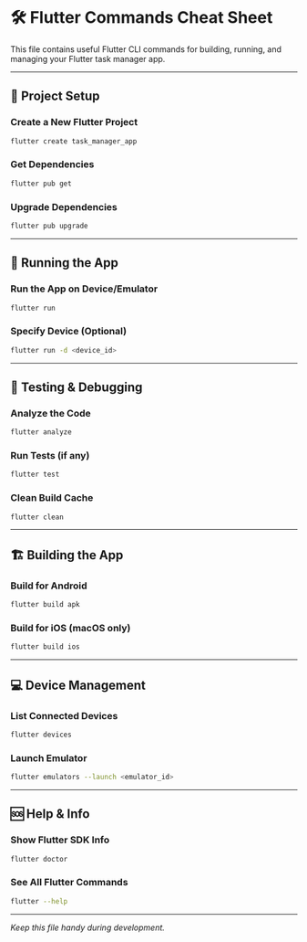 
# 🛠️ Flutter Commands Cheat Sheet

This file contains useful Flutter CLI commands for building, running, and managing your Flutter task manager app.

---

## 🔧 Project Setup

### Create a New Flutter Project
```bash
flutter create task_manager_app
```

### Get Dependencies
```bash
flutter pub get
```

### Upgrade Dependencies
```bash
flutter pub upgrade
```

---

## 🚀 Running the App

### Run the App on Device/Emulator
```bash
flutter run
```

### Specify Device (Optional)
```bash
flutter run -d <device_id>
```

---

## 🧪 Testing & Debugging

### Analyze the Code
```bash
flutter analyze
```

### Run Tests (if any)
```bash
flutter test
```

### Clean Build Cache
```bash
flutter clean
```

---

## 🏗️ Building the App

### Build for Android
```bash
flutter build apk
```

### Build for iOS (macOS only)
```bash
flutter build ios
```

---

## 💻 Device Management

### List Connected Devices
```bash
flutter devices
```

### Launch Emulator
```bash
flutter emulators --launch <emulator_id>
```

---

## 🆘 Help & Info

### Show Flutter SDK Info
```bash
flutter doctor
```

### See All Flutter Commands
```bash
flutter --help
```

---

_Keep this file handy during development._
